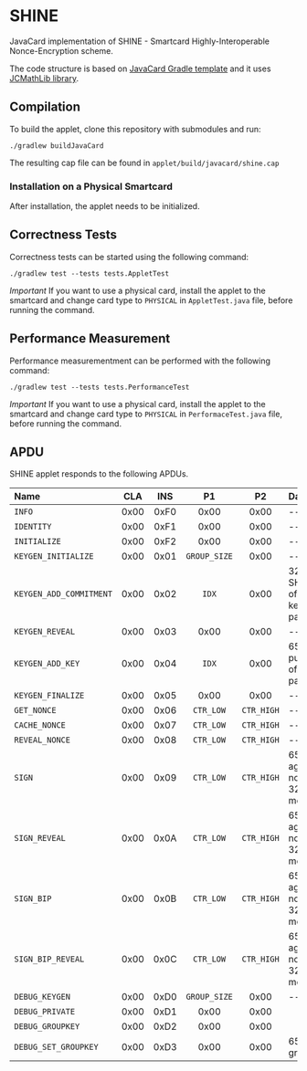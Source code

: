 # SHINE

JavaCard implementation of SHINE - Smartcard Highly-Interoperable Nonce-Encryption scheme.

The code structure is based on [JavaCard Gradle template](https://github.com/ph4r05/javacard-gradle-template) and it uses [JCMathLib library](https://github.com/OpenCryptoProject/JCMathLib).

## Compilation

To build the applet, clone this repository with submodules and run:

```
./gradlew buildJavaCard
```

The resulting cap file can be found in `applet/build/javacard/shine.cap`

### Installation on a Physical Smartcard

After installation, the applet needs to be initialized.

## Correctness Tests

Correctness tests can be started using the following command:

```
./gradlew test --tests tests.AppletTest
```

*Important* If you want to use a physical card, install the applet to the smartcard and change card type to `PHYSICAL` in `AppletTest.java` file, before running the command.

## Performance Measurement

Performance measurementment can be performed with the following command:

```
./gradlew test --tests tests.PerformanceTest
```

*Important* If you want to use a physical card, install the applet to the smartcard and change card type to `PHYSICAL` in `PerformaceTest.java` file, before running the command.

## APDU

SHINE applet responds to the following APDUs.

| Name                    | CLA   | INS   | P1           | P2         | Data                                    |
| :---                    | :---: | :---: | :---:        | :---:      | :---                                    |
| `INFO`                  | 0x00  | 0xF0  | 0x00         | 0x00       | ---                                     |
| `IDENTITY`              | 0x00  | 0xF1  | 0x00         | 0x00       | ---                                     |
| `INITIALIZE`            | 0x00  | 0xF2  | 0x00         | 0x00       | ---                                     |
| `KEYGEN_INITIALIZE`     | 0x00  | 0x01  | `GROUP_SIZE` | 0x00       | ---                                     |
| `KEYGEN_ADD_COMMITMENT` | 0x00  | 0x02  | `IDX`        | 0x00       | 32B SHA256 of public key of `IDX` party |
| `KEYGEN_REVEAL`         | 0x00  | 0x03  | 0x00         | 0x00       | ---                                     |
| `KEYGEN_ADD_KEY`        | 0x00  | 0x04  | `IDX`        | 0x00       | 65B public key of `IDX` party           |
| `KEYGEN_FINALIZE`       | 0x00  | 0x05  | 0x00         | 0x00       | ---                                     |
| `GET_NONCE`             | 0x00  | 0x06  | `CTR_LOW`    | `CTR_HIGH` | ---                                     |
| `CACHE_NONCE`           | 0x00  | 0x07  | `CTR_LOW`    | `CTR_HIGH` | ---                                     |
| `REVEAL_NONCE`          | 0x00  | 0x08  | `CTR_LOW`    | `CTR_HIGH` | ---                                     |
| `SIGN`                  | 0x00  | 0x09  | `CTR_LOW`    | `CTR_HIGH` | 65B aggregate nonce + 32B message       |
| `SIGN_REVEAL`           | 0x00  | 0x0A  | `CTR_LOW`    | `CTR_HIGH` | 65B aggregate nonce + 32B message       |
| `SIGN_BIP`              | 0x00  | 0x0B  | `CTR_LOW`    | `CTR_HIGH` | 65B aggregate nonce + 32B message       |
| `SIGN_BIP_REVEAL`       | 0x00  | 0x0C  | `CTR_LOW`    | `CTR_HIGH` | 65B aggregate nonce + 32B message       |
| `DEBUG_KEYGEN`          | 0x00  | 0xD0  | `GROUP_SIZE` | 0x00       | ---                                     |
| `DEBUG_PRIVATE`         | 0x00  | 0xD1  | 0x00         | 0x00       |                                         |
| `DEBUG_GROUPKEY`        | 0x00  | 0xD2  | 0x00         | 0x00       |                                         |
| `DEBUG_SET_GROUPKEY`    | 0x00  | 0xD3  | 0x00         | 0x00       | 65B group key                           |
